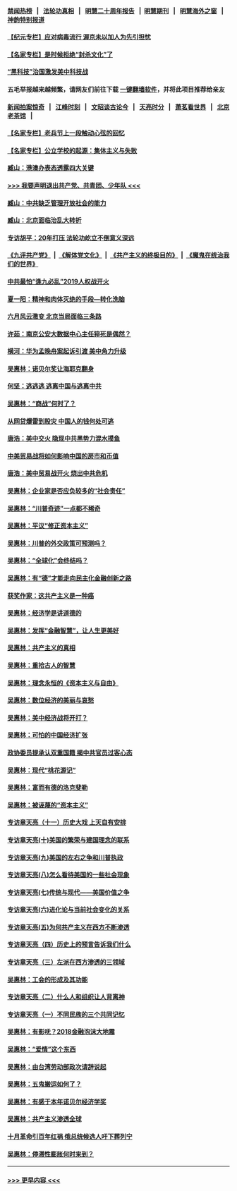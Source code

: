 #### [禁闻热榜](热点新闻.md?=0)  &nbsp;&nbsp;|&nbsp;&nbsp; [法轮功真相](https://github.com/gfw-breaker/truth/blob/master/README.md?=0) &nbsp;&nbsp;|&nbsp;&nbsp; [明慧二十周年报告](https://github.com/gfw-breaker/mh-reports/blob/master/README.md?=0) &nbsp;&nbsp;|&nbsp;&nbsp;[明慧期刊](https://github.com/gfw-breaker/mh-qikan) &nbsp;&nbsp;|&nbsp;&nbsp; [明慧海外之窗](https://github.com/gfw-breaker/mh-news/blob/master/README.md?=0) &nbsp;&nbsp;|&nbsp;&nbsp; [神韵特别报道](https://github.com/gfw-breaker/mh-news/blob/master/shenyun.md?=0)
#### [【纪元专栏】应对病毒流行 渥京未以加人为先引担忧](../pages/nsc423/n11875714.md?t=03081831) 
#### [【名家专栏】是时候拒绝“封杀文化”了](../pages/nsc423/n11814093.md?t=03081831) 
#### [“黑科技”治国激发美中科技战](../pages/nsc423/n11638056.md?t=03081831) 
#### 五毛举报越来越频繁，请网友们前往下载 [一键翻墙软件](https://github.com/gfw-breaker/ssr-accounts)，并将此项目推荐给亲友
#### [新闻拍案惊奇](https://github.com/gfw-breaker/banned-news/blob/master/pages/link4.md) &nbsp;&nbsp;|&nbsp;&nbsp; [江峰时刻](https://github.com/gfw-breaker/banned-news/blob/master/pages/link4.md) &nbsp;&nbsp;|&nbsp;&nbsp; [文昭谈古论今](https://github.com/gfw-breaker/banned-news/blob/master/pages/link4.md) &nbsp;&nbsp;|&nbsp;&nbsp; [天亮时分](https://github.com/gfw-breaker/banned-news/blob/master/pages/link4.md) &nbsp;&nbsp;|&nbsp;&nbsp; [萧茗看世界](https://github.com/gfw-breaker/banned-news/blob/master/pages/link4.md) &nbsp;&nbsp;|&nbsp;&nbsp; [北京老茶馆](https://github.com/gfw-breaker/banned-news/blob/master/pages/link4.md) &nbsp;&nbsp;|&nbsp;&nbsp; 
#### [【名家专栏】老兵节上一段触动心弦的回忆](../pages/nsc423/n11646016.md?t=03081831) 
#### [【名家专栏】公立学校的起源：集体主义与失败](../pages/nsc423/n11601833.md?t=03081831) 
#### [臧山：港澳办表态透露四大关键](../pages/nsc423/n11421628.md?t=03081831) 
#### [>>> 我要声明退出共产党、共青团、少年队 <<<](https://github.com/begood0513/goodnews/blob/master/quit/letter.md) 
#### [臧山：中共缺乏管理开放社会的能力](../pages/nsc423/n11407457.md?t=03081831) 
#### [臧山：北京面临治乱大转折](../pages/nsc423/n11406895.md?t=03081831) 
#### [专访胡平：20年打压 法轮功屹立不倒意义深远](../pages/nsc423/n11398800.md?t=03081831) 
#### [《九评共产党》](https://github.com/begood0513/9ping.md/blob/master/README.md) &nbsp;|&nbsp; [《解体党文化》](../../../../jtdwh.md/blob/master/README.md)  &nbsp;|&nbsp; [《共产主义的终极目的》](../../../../gczydzjmd.md/blob/master/README.md) &nbsp;|&nbsp; [《魔鬼在统治我们的世界》](../../../../mgztzwmdsj.md/blob/master/README.md) 
#### [中共最怕“逢九必乱”2019人权战开火](../pages/nsc423/n11385248.md?t=03081831) 
#### [夏一阳：精神和肉体灭绝的手段—转化洗脑](../pages/nsc423/n11368250.md?t=03081831) 
#### [六月风云激变 北京当局面临三条路](../pages/nsc423/n11313668.md?t=03081831) 
#### [许茹：南京公安大数据中心主任猝死是偶然？](../pages/nsc423/n11064744.md?t=03081831) 
#### [横河：华为孟晚舟案起诉引渡 美中角力升级](../pages/nsc423/n11027230.md?t=03081831) 
#### [吴惠林：诺贝尔奖让海耶克翻身](../pages/nsc423/n10890049.md?t=03081831) 
#### [何坚：逃逃逃 逃离中国与逃离中共](../pages/nsc423/n10592891.md?t=03081831) 
#### [吴惠林：“商战”何时了？](../pages/nsc423/n10573558.md?t=03081831) 
#### [从网贷爆雷到股灾 中国人的钱何处可逃](../pages/nsc423/n10572800.md?t=03081831) 
#### [唐浩：美中交火 隐现中共黑势力混水摸鱼](../pages/nsc423/n10544040.md?t=03081831) 
#### [中美贸易战将如何影响中国的房市和币值](../pages/nsc423/n10543697.md?t=03081831) 
#### [唐浩：美中贸易战开火 烧出中共危机](../pages/nsc423/n10540126.md?t=03081831) 
#### [吴惠林：企业家是否应负较多的“社会责任”](../pages/nsc423/n10535022.md?t=03081831) 
#### [吴惠林：“川普奇迹”一点都不稀奇](../pages/nsc423/n10512808.md?t=03081831) 
#### [吴惠林：平议“修正资本主义”](../pages/nsc423/n10495724.md?t=03081831) 
#### [吴惠林：川普的外交政策可预测吗？](../pages/nsc423/n10462387.md?t=03081831) 
#### [吴惠林：“全球化”会终结吗？](../pages/nsc423/n10452838.md?t=03081831) 
#### [吴惠林：有“德”才能走向民主化金融创新之路](../pages/nsc423/n10432292.md?t=03081831) 
#### [获奖作家：这共产主义是一种癌](../pages/nsc423/n10431541.md?t=03081831) 
#### [吴惠林：经济学是讲道德的](../pages/nsc423/n10398014.md?t=03081831) 
#### [吴惠林：发挥“金融智慧”，让人生更美好](../pages/nsc423/n10375019.md?t=03081831) 
#### [吴惠林：共产主义的真相](../pages/nsc423/n10351394.md?t=03081831) 
#### [吴惠林：重拾古人的智慧](../pages/nsc423/n10337691.md?t=03081831) 
#### [吴惠林：理念永恒的《资本主义与自由》](../pages/nsc423/n10316274.md?t=03081831) 
#### [吴惠林：数位经济的美丽与哀愁](../pages/nsc423/n10292946.md?t=03081831) 
#### [吴惠林：美中经济战将开打？](../pages/nsc423/n10258825.md?t=03081831) 
#### [吴惠林：可怕的中国经济扩张](../pages/nsc423/n10219147.md?t=03081831) 
#### [政协委员提承认双重国籍 揭中共官员过客心态](../pages/nsc423/n10208809.md?t=03081831) 
#### [吴惠林：现代“桃花源记”](../pages/nsc423/n10185234.md?t=03081831) 
#### [吴惠林：富而有德的洛克斐勒](../pages/nsc423/n10142264.md?t=03081831) 
#### [吴惠林：被诬蔑的“资本主义”](../pages/nsc423/n10124816.md?t=03081831) 
#### [专访章天亮（十一）历史大戏 上天自有安排](../pages/nsc423/n10094905.md?t=03081831) 
#### [专访章天亮(十)美国的繁荣与建国理念的联系](../pages/nsc423/n10094899.md?t=03081831) 
#### [专访章天亮(九)美国的左右之争和川普执政](../pages/nsc423/n10094889.md?t=03081831) 
#### [专访章天亮(八)怎么看待美国的一些社会现象](../pages/nsc423/n10094857.md?t=03081831) 
#### [专访章天亮(七)传统与现代——美国价值之争](../pages/nsc423/n10093140.md?t=03081831) 
#### [专访章天亮(六)进化论与当前社会变化的关系](../pages/nsc423/n10092036.md?t=03081831) 
#### [专访章天亮(五)为何共产主义在西方不断渗透](../pages/nsc423/n10083620.md?t=03081831) 
#### [专访章天亮（四）历史上的预言告诉我们什么](../pages/nsc423/n10083606.md?t=03081831) 
#### [专访章天亮（三）左派在西方渗透的三领域](../pages/nsc423/n10081115.md?t=03081831) 
#### [吴惠林：工会的形成及其功能](../pages/nsc423/n10080633.md?t=03081831) 
#### [专访章天亮（二）什么人和组织让人背离神](../pages/nsc423/n10076637.md?t=03081831) 
#### [专访章天亮（一）不同民族的三个共同记忆](../pages/nsc423/n10074188.md?t=03081831) 
#### [吴惠林：有影呒？2018金融泡沫大地震](../pages/nsc423/n10040534.md?t=03081831) 
#### [吴惠林：“爱情”这个东西](../pages/nsc423/n10019423.md?t=03081831) 
#### [吴惠林：由台湾劳动部政次请辞说起](../pages/nsc423/n9979679.md?t=03081831) 
#### [吴惠林：五鬼搬运如何了？](../pages/nsc423/n9925338.md?t=03081831) 
#### [吴惠林：有感于本年诺贝尔经济学奖](../pages/nsc423/n9871883.md?t=03081831) 
#### [吴惠林：共产主义渗透全球](../pages/nsc423/n9812748.md?t=03081831) 
#### [十月革命引百年红祸 俄总统候选人吁下葬列宁](../pages/nsc423/n9810182.md?t=03081831) 
#### [吴惠林：停滞性膨胀何时来到？](../pages/nsc423/n9764136.md?t=03081831) 

----
#### [ >>> 更早内容 <<< ](../indexes/nsc423-earlier.md)
